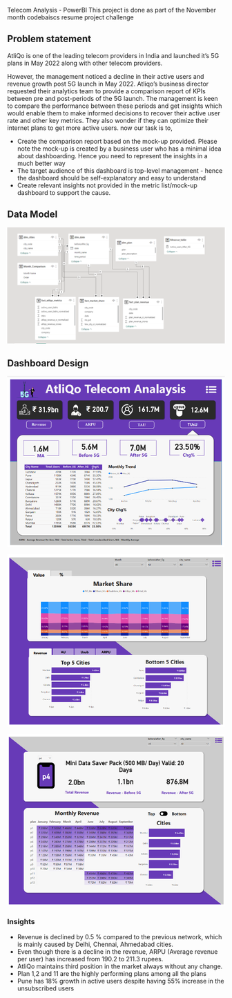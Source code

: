 Telecom Analysis - PowerBI
This project is done as part of the November month codebaiscs resume project challenge

## Problem statement

AtliQo is one of the leading telecom providers in India and launched it’s 5G plans in May 2022 along with other telecom providers.

However, the management noticed a decline in their active users and revenue growth post 5G launch in May 2022. Atliqo’s business director requested their analytics team to provide a comparison report of KPIs between pre and post-periods of the 5G launch. The management is keen to compare the performance between these periods and get insights which would enable them to make informed decisions to recover their active user rate and other key metrics. They also wonder if they can optimize their internet plans to get more active users. now our task is to,

- Create the comparison report based on the mock-up provided. Please note the mock-up  is created by a business user who has a minimal idea about dashboarding. Hence you need to represent the insights in a much better way
- The target audience of this dashboard is top-level management - hence the dashboard should be self-explanatory and easy to understand
- Create relevant insights not provided in the metric list/mock-up dashboard to support the cause.

## Data Model

<img src ='https://github.com/Naveen-S6/AtliQo_Telecom_Analysis_PowerBI/blob/main/resources/data_model.png'>

## Dashboard Design
![main_page](https://github.com/Dhanish027/Telecom_Analysis/blob/master/resources/1.png)

![market_page](https://github.com/Dhanish027/Telecom_Analysis/blob/master/resources/2.png)

![plans_page](https://github.com/Dhanish027/Telecom_Analysis/blob/master/resources/3.png)

### Insights

- Revenue is declined by 0.5 % compared to the previous network, which is mainly caused by Delhi, Chennai, Ahmedabad cities.
- Even though there is a decline in the revenue, ARPU (Average revenue per user) has increased from 190.2 to 211.3 rupees.
- AtliQo maintains third position in the market always without any change.
- Plan 1,2 and 11 are the highly performing plans among all the plans
- Pune has 18% growth in active users despite having 55% increase in the unsubscribed users
